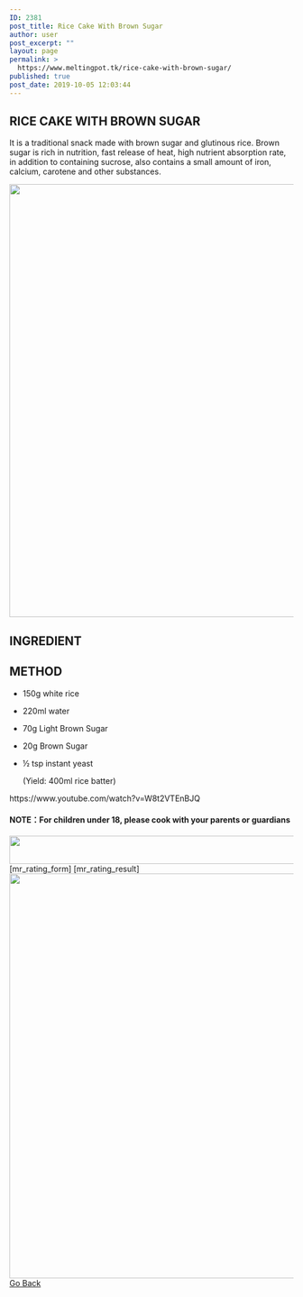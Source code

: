 ```yaml
---
ID: 2381
post_title: Rice Cake With Brown Sugar
author: user
post_excerpt: ""
layout: page
permalink: >
  https://www.meltingpot.tk/rice-cake-with-brown-sugar/
published: true
post_date: 2019-10-05 12:03:44
---
```

<h2>RICE CAKE WITH BROWN SUGAR </h2>		
		<p>It is a traditional snack made with brown sugar and glutinous rice. Brown sugar is rich in nutrition, fast release of heat, high nutrient absorption rate, in addition to containing sucrose, also contains a small amount of iron, calcium, carotene and other substances.</p>		
										<img width="1024" height="768" src="http://meltingpot.tk/wp-content/uploads/2019/10/rice-cake-with-brown-sugar-1024x768.jpg" alt="" srcset="https://meltingpot.tk/wp-content/uploads/2019/10/rice-cake-with-brown-sugar-1024x768.jpg 1024w, https://meltingpot.tk/wp-content/uploads/2019/10/rice-cake-with-brown-sugar-300x225.jpg 300w, https://meltingpot.tk/wp-content/uploads/2019/10/rice-cake-with-brown-sugar-768x576.jpg 768w, https://meltingpot.tk/wp-content/uploads/2019/10/rice-cake-with-brown-sugar.jpg 1200w" sizes="(max-width: 1024px) 100vw, 1024px" />											
			<h2>INGREDIENT</h2>		
			<h2>METHOD</h2>		
		<ul><li style="text-align: left;"><p>150g white rice</p></li><li style="text-align: left;"><p>220ml water</p></li><li style="text-align: left;"><p>70g Light Brown Sugar</p></li><li style="text-align: left;"><p>20g Brown Sugar</p></li><li style="text-align: left;"><p>½ tsp instant yeast</p><p>(Yield: 400ml rice batter)</p></li></ul>https://www.youtube.com/watch?v=W8t2VTEnBJQ<h4><strong>NOTE：For children under 18, please cook with your parents or guardians</strong></h4>		
										<img width="1024" height="50" src="http://meltingpot.tk/wp-content/uploads/2019/09/Untitled-47-1024x50.png" alt="" srcset="https://meltingpot.tk/wp-content/uploads/2019/09/Untitled-47-1024x50.png 1024w, https://meltingpot.tk/wp-content/uploads/2019/09/Untitled-47-300x15.png 300w, https://meltingpot.tk/wp-content/uploads/2019/09/Untitled-47-768x38.png 768w, https://meltingpot.tk/wp-content/uploads/2019/09/Untitled-47.png 1483w" sizes="(max-width: 1024px) 100vw, 1024px" />											
		[mr_rating_form]
[mr_rating_result]		
										<img width="679" height="718" src="http://meltingpot.tk/wp-content/uploads/2019/09/Untitled-44.png" alt="" srcset="https://meltingpot.tk/wp-content/uploads/2019/09/Untitled-44.png 679w, https://meltingpot.tk/wp-content/uploads/2019/09/Untitled-44-284x300.png 284w" sizes="(max-width: 679px) 100vw, 679px" />											
			<a href="https://www.meltingpot.tk/chinese-dishes/" role="button">
						Go Back
					</a>